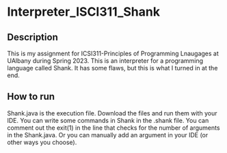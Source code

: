 # Interpreter_ISCI311_Shank

## Description
This is my assignment for ICSI311-Principles of Programming Lnaugages at UAlbany during Spring 2023.
This is an interpreter for a programming language called Shank.
It has some flaws, but this is what I turned in at the end. 

## How to run
Shank.java is the execution file. Download the files and run them with your IDE. 
You can write some commands in Shank in the .shank file.
You can comment out the exit(1) in the line that checks for the number of arguments in the Shank.java.
Or you can manually add an argument in your IDE (or other ways you choose).
